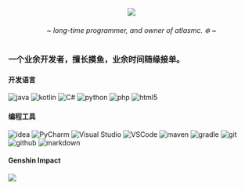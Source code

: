 <div align="center">
	<img src="https://cdn.discordapp.com/attachments/993831002587807785/993890591379292180/Untitled2.png" />
	<h6>~ <i>long-time programmer, and owner of atlasmc. ❄️</i> ~</h6>
	<!-- badges
	<img src="https://visitor-badge.glitch.me/badge?page_id=yukisnow0.yukisnow0" /> -->
</div>

### 一个业余开发者，擅长摸鱼，业余时间随缘接单。

#### 开发语言
![java](https://img.shields.io/badge/-java-blue?style=for-the-badge&logo=OpenJDK&logoColor=white)
![kotlin](https://img.shields.io/badge/-kotlin-blue?style=for-the-badge&logo=kotlin&logoColor=white)
![C#](https://img.shields.io/badge/-c%23-blue?style=for-the-badge&logo=C&logoColor=white)
![python](https://img.shields.io/badge/-python-blue?style=for-the-badge&logo=python&logoColor=white)
![php](https://img.shields.io/badge/-php-blue?style=for-the-badge&logo=php&logoColor=white)
![html5](https://img.shields.io/badge/-HTML5-blue?style=for-the-badge&logo=html5&logoColor=white)

#### 编程工具
![idea](https://img.shields.io/badge/-idea-black?style=for-the-badge&logo=intellij-idea&logoColor=white)
![PyCharm](https://img.shields.io/badge/-PyCharm-black?style=for-the-badge&logo=PyCharm&logoColor=white)
![Visual Studio](https://img.shields.io/badge/-Visual%20Studio-black?style=for-the-badge&logo=visualstudio&logoColor=white)
![VSCode](https://img.shields.io/badge/-vscode-black?style=for-the-badge&logo=visualstudiocode&logoColor=white)
![maven](https://img.shields.io/badge/-maven-black?style=for-the-badge&logo=apache-maven&logoColor=white)
![gradle](https://img.shields.io/badge/-gradle-black?style=for-the-badge&logo=gradle&logoColor=white)
![git](https://img.shields.io/badge/-git-black?style=for-the-badge&logo=git&logoColor=white)
![github](https://img.shields.io/badge/github-black?style=for-the-badge&logo=github&logoColor=white)
![markdown](https://img.shields.io/badge/-markdown-black?style=for-the-badge&logo=markdown&logoColor=white)

#### Genshin Impact
![](https://genshin-card.getloli.com/{背景编号}/{米游社ID}.png)
